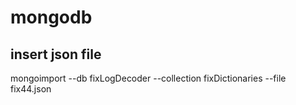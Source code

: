 # mongodb
## insert json file
mongoimport --db fixLogDecoder --collection fixDictionaries --file fix44.json
